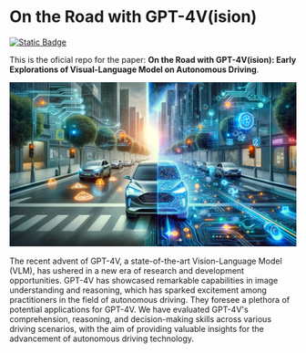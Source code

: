 # On the Road with GPT-4V(ision)

[![Static Badge](https://img.shields.io/badge/Arxiv-pdf-8A2BE2?logo=arxiv)](https://arxiv.org/abs/2311.05332)

This is the oficial repo for the paper: **On the Road with GPT-4V(ision): Early Explorations of Visual-Language Model on Autonomous Driving**.

![img](./assets/intro.png)

The recent advent of GPT-4V, a state-of-the-art Vision-Language Model (VLM), has ushered in a new era of research and development opportunities. GPT-4V has showcased remarkable capabilities in image understanding and reasoning, which has sparked excitement among practitioners in the field of autonomous driving. They foresee a plethora of potential applications for GPT-4V. We have evaluated GPT-4V's comprehension, reasoning, and decision-making skills across various driving scenarios, with the aim of providing valuable insights for the advancement of autonomous driving technology.
